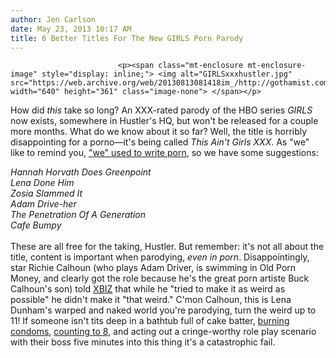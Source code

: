 ```yaml
---
author: Jen Carlson
date: May 23, 2013 10:17 AM
title: 6 Better Titles For The New GIRLS Porn Parody
---
```



                            
                            
                            
                            <p><span class="mt-enclosure mt-enclosure-image" style="display: inline;"> <img alt="GIRLSxxxhustler.jpg" src="https://web.archive.org/web/20130813081418im_/http://gothamist.com/attachments/arts_jen/GIRLSxxxhustler.jpg" width="640" height="361" class="image-none"> </span></p>

<p>How did <em>this</em> take so long? An XXX-rated parody of the HBO series <em>GIRLS</em> now exists, somewhere in Hustler&apos;s HQ, but won&apos;t be released for a couple more months. What do we know about it so far? Well, the title is horribly disappointing for a porno&#x2014;it&apos;s being called <em>This Ain&apos;t Girls XXX</em>. As &quot;we&quot; like to remind you, <a href="https://web.archive.org/web/20130813081418/http://dailyrefill.blogs.com/daily/2004/04/shock_awe_.html">&quot;we&quot; used to write porn</a>, so we have some suggestions:</p>

<p><em>Hannah Horvath Does Greenpoint<br>
Lena Done Him<br>
Zosia Slammed It <br>
Adam Drive-her<br>
The Penetration Of A Generation<br>
Cafe Bumpy<br>
</em><br>
These are all free for the taking, Hustler. But remember: it&apos;s not all about the title, content is important when parodying, <em>even in porn</em>. Disappointingly, star Richie Calhoun (who plays Adam Driver, is swimming in Old Porn Money, and clearly got the role because he&apos;s the great porn artiste Buck Calhoun&apos;s son) told <a href="https://web.archive.org/web/20130813081418/http://www.xbiz.com/news/162921">XBIZ</a> that while he &quot;tried to make it as weird as possible&quot; he didn&apos;t make it &quot;that weird.&quot; C&apos;mon Calhoun, this is Lena Dunham&apos;s warped and naked world you&apos;re parodying, turn the weird up to 11! If someone isn&apos;t tits deep in a bathtub full of cake batter, <a href="https://web.archive.org/web/20130813081418/http://gothamist.com/2013/03/11/last_nights_girls_forget_about_the.php#photo-1">burning condoms</a>, <a href="https://web.archive.org/web/20130813081418/http://gothamist.com/2013/03/04/girls_gone_obsessive_compulsive.php">counting to 8</a>, and acting out a cringe-worthy role play scenario with their boss five minutes into this thing it&apos;s a catastrophic fail.</p>
                            
                            
                            